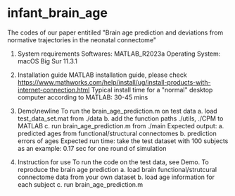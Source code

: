 # infant_brain_age

The codes of our paper entitiled "Brain age prediction and deviations from normative trajectories in the neonatal connectome"

1. System requirements
Softwares: MATLAB_R2023a
Operating System: macOS Big Sur 11.3.1

2. Installation guide
MATLAB installation guide, please check https://www.mathworks.com/help/install/ug/install-products-with-internet-connection.html
Typical install time for a "normal" desktop computer according to MATLAB: 30-45 mins

3. Demo\newline
To run the brain_age_prediction.m on test data
  a. load test_data_set.mat from ./data
  b. add the function paths ./utils, ./CPM to MATLAB
  c. run brain_age_prediction.m from ./main
Expected output:
  a. predicted ages from functional/structural connectomes
  b. prediction errors of ages
Expected run time:
  take the test dataset with 100 subjects as an example: 0.17 sec for one round of simulation 

4. Instruction for use
To run the code on the test data, see Demo.
To reproduce the brain age prediction
  a. load brain functional/strutcural connectome data from your own dataset
  b. load age information for each subject
  c. run brain_age_prediction.m



